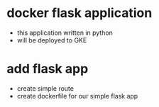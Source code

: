 # docker flask application 
-   this application written in python 
-   will be deployed to GKE 
# add flask app 
-   create simple route 
-   create dockerfile for our simple flask app